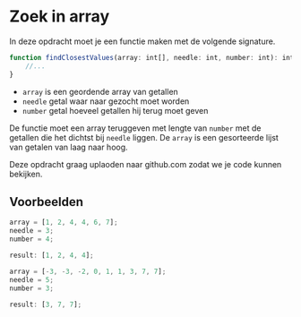 # Zoek in array

In deze opdracht moet je een functie maken met de volgende signature.

```javascript
function findClosestValues(array: int[], needle: int, number: int): int[] {
    //...
}
```

- `array` is een geordende array van getallen
- `needle` getal waar naar gezocht moet worden
- `number` getal hoeveel getallen hij terug moet geven

De functie moet een array teruggeven met lengte van `number` met de getallen die het dichtst bij `needle` liggen.
De `array` is een gesorteerde lijst van getalen van laag naar hoog.

Deze opdracht graag uplaoden naar github.com zodat we je code kunnen bekijken.

## Voorbeelden

```javascript
array = [1, 2, 4, 4, 6, 7];
needle = 3;
number = 4;

result: [1, 2, 4, 4];
```

```javascript
array = [-3, -3, -2, 0, 1, 1, 3, 7, 7];
needle = 5;
number = 3;

result: [3, 7, 7];
```
